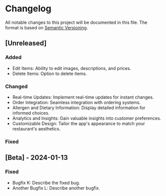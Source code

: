 # Changelog

All notable changes to this project will be documented in this file. The format is based on [Semantic Versioning](https://semver.org/).

## [Unreleased]

### Added

- Edit Items: Ability to edit images, descriptions, and prices.
- Delete Items: Option to delete items.

### Changed

- Real-time Updates: Implement real-time updates for instant changes.
- Order Integration: Seamless integration with ordering systems.
- Allergen and Dietary Information: Display detailed information for informed choices.
- Analytics and Insights: Gain valuable insights into customer preferences.
- Customizable Design: Tailor the app's appearance to match your restaurant's aesthetics.

### Fixed

## [Beta] - 2024-01-13

### Fixed

- Bugfix K: Describe the fixed bug.
- Another Bugfix L: Describe another bugfix.
